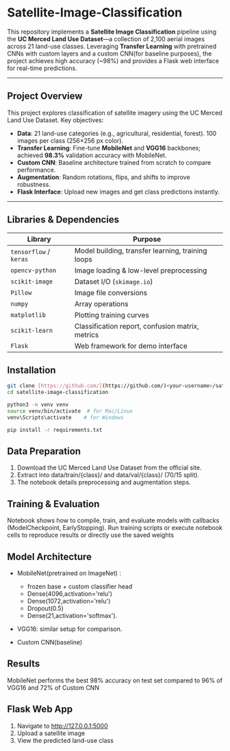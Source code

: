 # Satellite-Image-Classification

This repository implements a **Satellite Image Classification** pipeline using the **UC Merced Land Use Dataset**—a collection of 2,100 aerial images across 21 land-use classes. Leveraging **Transfer Learning** with pretrained CNNs with custom layers and a custom CNN(for baseline purposes), the project achieves high accuracy (~98%) and provides a Flask web interface for real-time predictions.

---
## Project Overview
This project explores classification of satellite imagery using the UC Merced Land Use Dataset. Key objectives:

- **Data**: 21 land-use categories (e.g., agricultural, residential, forest). 100 images per class (256×256 px color).  
- **Transfer Learning**: Fine-tune **MobileNet** and **VGG16** backbones; achieved **98.3%** validation accuracy with MobileNet.  
- **Custom CNN**: Baseline architecture trained from scratch to compare performance.  
- **Augmentation**: Random rotations, flips, and shifts to improve robustness.  
- **Flask Interface**: Upload new images and get class predictions instantly.

---
## Libraries & Dependencies
| Library                | Purpose                                              |
|------------------------|------------------------------------------------------|
| `tensorflow` / `keras` | Model building, transfer learning, training loops    |
| `opencv-python`        | Image loading & low-level preprocessing              |
| `scikit-image`         | Dataset I/O (`skimage.io`)                           |
| `Pillow`               | Image file conversions                               |
| `numpy`                | Array operations                                     |
| `matplotlib`           | Plotting training curves                             |
| `scikit-learn`         | Classification report, confusion matrix, metrics     |
| `Flask`                | Web framework for demo interface                     |

## Installation
```bash
git clone [https://github.com/](https://github.com/)<your-username>/satellite-image-classification.git
cd satellite-image-classification

python3 -m venv venv
source venv/bin/activate  # for Mac/Linux
venv\Scripts\activate    # for Windows

pip install -r requirements.txt
```
## Data Preparation
1. Download the UC Merced Land Use Dataset from the official site.
2. Extract into data/train/{class}/ and data/val/{class}/ (70/15 split).
3. The notebook details preprocessing and augmentation steps.

## Training & Evaluation
Notebook shows how to compile, train, and evaluate models with callbacks (ModelCheckpoint, EarlyStopping).
Run training scripts or execute notebook cells to reproduce results or directly use the saved weights

## Model Architecture
- MobileNet(pretrained on ImageNet) :
  -  frozen base + custom classifier head
    - Dense(4096,activation='relu')
    - Dense(1072,activation='relu')
    - Dropout(0.5)
    - Dense(21,activation='softmax').

- VGG16: similar setup for comparison.

- Custom CNN(baseline)

## Results
MobileNet performs the best 98% accuracy on test set compared to 96% of VGG16 and 72% of Custom CNN 

## Flask Web App
1) Navigate to http://127.0.0.1:5000
2) Upload a satellite image
3) View the predicted land-use class


